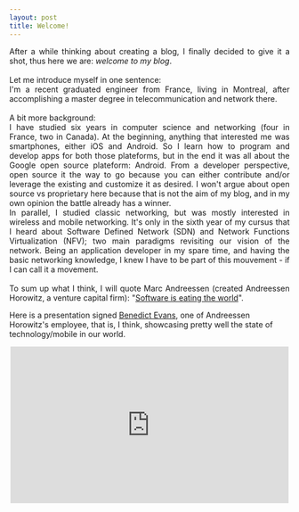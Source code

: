 ```yaml
---
layout: post
title: Welcome!
---
```

<p align="justify">
After a while thinking about creating a blog, I finally decided to give it a shot, thus here we are: <i>welcome to my blog</i>. <br>
<br>
Let me introduce myself in one sentence: <br>
I'm a recent graduated engineer from France, living in Montreal, after accomplishing a master degree in telecommunication and network there. <br>
<br>
A bit more background: <br>
I have studied six years in computer science and networking (four in France, two in Canada).
At the beginning, anything that interested me was smartphones, either iOS and Android. So I learn how to program and develop apps for both those plateforms, but in the end it was all about the Google open source plateform: Android. From a developer perspective, open source it the way to go because you can either contribute and/or leverage the existing and customize it as desired. I won't argue about open source vs proprietary here because that is not the aim of my blog, and in my own opinion the battle already has a winner. <br>
In parallel, I studied classic networking, but was mostly interested in wireless and mobile networking. It's only in the sixth year of my cursus that I heard about Software Defined Network (SDN) and Network Functions Virtualization (NFV); two main paradigms revisiting our vision of the network.
Being an application developer in my spare time, and having the basic networking knowledge, I knew I have to be part of this mouvement - if I can call it a movement. <br>
<br>
To sum up what I think, I will quote Marc Andreessen (created Andreessen Horowitz, a venture capital firm): "<a href="http://www.wsj.com/articles/SB10001424053111903480904576512250915629460">Software is eating the world</a>". <br>

Here is a presentation signed <a href="http://ben-evans.com">Benedict Evans</a>, one of Andreessen Horowitz's employee, that is, I think, showcasing pretty well the state of technology/mobile in our world. 

</p>

<p align="center">
<iframe src="https://player.vimeo.com/video/130722577" width="500" height="281" frameborder="0" webkitallowfullscreen mozallowfullscreen allowfullscreen></iframe>
</p>

